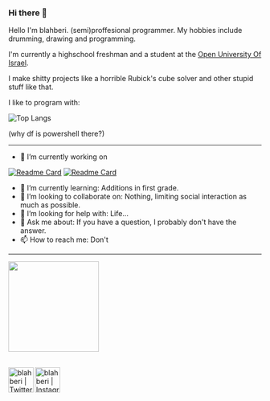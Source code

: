 ### Hi there 👋
Hello I'm blahberi. (semi)proffesional programmer.
My hobbies include drumming, drawing and programming.

I'm currently a highschool freshman and a student at the [Open University Of Israel](https://www.openu.ac.il/en/pages/default.aspx).

I make shitty projects like a horrible Rubick's cube solver and other stupid stuff like that.

I like to program with:

![Top Langs](https://github-readme-stats.vercel.app/api/top-langs/?username=blahberi&theme=gruvbox)

(why df is powershell there?)
___

- 🔭 I’m currently working on

[![Readme Card](https://github-readme-stats.vercel.app/api/pin/?username=blahberi&repo=rubiks_cube&theme=gruvbox)](https://github.com/blahberi/rubiks_cube)
[![Readme Card](https://github-readme-stats.vercel.app/api/pin/?username=dropletOrg&repo=FIG&theme=gruvbox)](https://github.com/dropletOrg/FIG)
- 🌱 I’m currently learning: Additions in first grade.
- 👯 I’m looking to collaborate on: Nothing, limiting social interaction as much as possible.
- 🤔 I’m looking for help with: Life...
- 💬 Ask me about: If you have a question, I probably don't have the answer.
- 📫 How to reach me: Don't
___

<img height="180em" src="https://github-readme-stats.vercel.app/api?username=blahberi&show_icons=true&hide_border=true&&count_private=true&include_all_commits=true&theme=gruvbox" />

<br />
<br />

[<img align="left" alt="blahberi | Twitter" width="50px" src="https://cdn.jsdelivr.net/npm/simple-icons@v3/icons/twitter.svg" />][twitter]
[<img align="left" alt="blahberi | Instagram" width="50px" padding- src="https://cdn.jsdelivr.net/npm/simple-icons@v3/icons/instagram.svg" />][instagram]
<!--
**blahberi/blahberi** is a ✨ _special_ ✨ repository because its `README.md` (this file) appears on your GitHub profile.

Here are some ideas to get you started:

- 🔭 I’m currently working on ...
- 🌱 I’m currently learning ...
- 👯 I’m looking to collaborate on ...
- 🤔 I’m looking for help with ...
- 💬 Ask me about ...
- 📫 How to reach me: ...
- 😄 Pronouns: ...
- ⚡ Fun fact: ...
-->

[twitter]: https://twitter.com/blahberi
[instagram]: https://www.instagram.com/blahberi_art/
